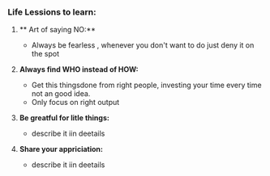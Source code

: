 ### Life Lessions to learn:
1. ** Art of saying NO:**
   - Always be fearless , whenever you don't want to do just deny it on the spot

2. **Always find WHO instead of HOW:**
   - Get this thingsdone from right people, investing your time every time not an good idea.
   - Only focus on right output 

3. **Be greatful for litle things:**
   - describe it iin deetails

4. **Share your appriciation:**
   - describe it iin deetails

